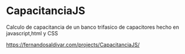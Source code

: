 # CapacitanciaJS
Calculo de capacitancia de un banco trifasico de capacitores hecho en javascript,html y CSS

https://fernandosaldivar.com/projects/CapacitanciaJS/

